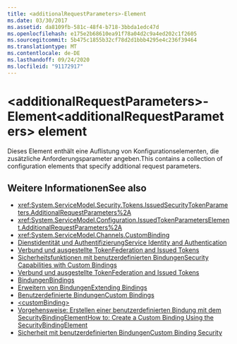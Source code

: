 ```yaml
---
title: <additionalRequestParameters>-Element
ms.date: 03/30/2017
ms.assetid: da8109fb-581c-48f4-b718-3bbda1edc47d
ms.openlocfilehash: e175e2b68610ea91f78a04d2c9a4ed202c1f2605
ms.sourcegitcommit: 5b475c1855b32cf78d2d1bbb4295e4c236f39464
ms.translationtype: MT
ms.contentlocale: de-DE
ms.lasthandoff: 09/24/2020
ms.locfileid: "91172917"
---
```

# <a name="additionalrequestparameters-element"></a><span data-ttu-id="0d093-102">\<additionalRequestParameters>-Element</span><span class="sxs-lookup"><span data-stu-id="0d093-102">\<additionalRequestParameters> element</span></span>

<span data-ttu-id="0d093-103">Dieses Element enthält eine Auflistung von Konfigurationselementen, die zusätzliche Anforderungsparameter angeben.</span><span class="sxs-lookup"><span data-stu-id="0d093-103">This contains a collection of configuration elements that specify additional request parameters.</span></span>  
  
## <a name="see-also"></a><span data-ttu-id="0d093-104">Weitere Informationen</span><span class="sxs-lookup"><span data-stu-id="0d093-104">See also</span></span>

- <xref:System.ServiceModel.Security.Tokens.IssuedSecurityTokenParameters.AdditionalRequestParameters%2A>
- <xref:System.ServiceModel.Configuration.IssuedTokenParametersElement.AdditionalRequestParameters%2A>
- <xref:System.ServiceModel.Channels.CustomBinding>
- [<span data-ttu-id="0d093-105">Dienstidentität und Authentifizierung</span><span class="sxs-lookup"><span data-stu-id="0d093-105">Service Identity and Authentication</span></span>](../../../wcf/feature-details/service-identity-and-authentication.md)
- [<span data-ttu-id="0d093-106">Verbund und ausgestellte Token</span><span class="sxs-lookup"><span data-stu-id="0d093-106">Federation and Issued Tokens</span></span>](../../../wcf/feature-details/federation-and-issued-tokens.md)
- [<span data-ttu-id="0d093-107">Sicherheitsfunktionen mit benutzerdefinierten Bindungen</span><span class="sxs-lookup"><span data-stu-id="0d093-107">Security Capabilities with Custom Bindings</span></span>](../../../wcf/feature-details/security-capabilities-with-custom-bindings.md)
- [<span data-ttu-id="0d093-108">Verbund und ausgestellte Token</span><span class="sxs-lookup"><span data-stu-id="0d093-108">Federation and Issued Tokens</span></span>](../../../wcf/feature-details/federation-and-issued-tokens.md)
- [<span data-ttu-id="0d093-109">Bindungen</span><span class="sxs-lookup"><span data-stu-id="0d093-109">Bindings</span></span>](../../../wcf/bindings.md)
- [<span data-ttu-id="0d093-110">Erweitern von Bindungen</span><span class="sxs-lookup"><span data-stu-id="0d093-110">Extending Bindings</span></span>](../../../wcf/extending/extending-bindings.md)
- [<span data-ttu-id="0d093-111">Benutzerdefinierte Bindungen</span><span class="sxs-lookup"><span data-stu-id="0d093-111">Custom Bindings</span></span>](../../../wcf/extending/custom-bindings.md)
- [\<customBinding>](custombinding.md)
- [<span data-ttu-id="0d093-112">Vorgehensweise: Erstellen einer benutzerdefinierten Bindung mit dem SecurityBindingElement</span><span class="sxs-lookup"><span data-stu-id="0d093-112">How to: Create a Custom Binding Using the SecurityBindingElement</span></span>](../../../wcf/feature-details/how-to-create-a-custom-binding-using-the-securitybindingelement.md)
- [<span data-ttu-id="0d093-113">Sicherheit mit benutzerdefinierten Bindungen</span><span class="sxs-lookup"><span data-stu-id="0d093-113">Custom Binding Security</span></span>](../../../wcf/samples/custom-binding-security.md)
